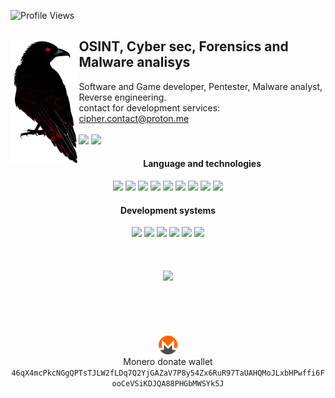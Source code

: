 ![Profile Views](https://komarev.com/ghpvc/?username=cipher0xdev&color=red)

<div align="left">
  <img align="left" height="200em" src="logo.png"/>
  <h2 align="left">OSINT, Cyber sec, Forensics and Malware analisys</h2>
  Software and Game developer, Pentester, Malware analyst, Reverse engineering.
  <br>
  contact for development services: <a href="mailto:cipher.contact@proton.me">cipher.contact@proton.me</a>
  <br>
  <br>
</div>

<div align="left">
    <img src="https://readme-components.vercel.app/api?component=stackoverflow&stackoverflowid=23462539&theme=dark">
    <img src="https://github-readme-stats.vercel.app/api/top-langs?username=cipher0xdev&show_icons=true&include_all_commits=true&count_private=true&theme=apprentice&hide_border=true&bg_color=0D1117&layout=compact">
</div>

<div align="center" > 
  <h4> Language and technologies</h4>
  <img src="https://readme-components.vercel.app/api?component=logo&logo=c&text=false&fill=black&textfill=gray&">
  <img src="https://readme-components.vercel.app/api?component=logo&logo=cplusplus&text=false&fill=black&textfill=gray&">
  <img src="https://readme-components.vercel.app/api?component=logo&logo=powershell&text=false&fill=black&textfill=gray&">
  <img src="https://readme-components.vercel.app/api?component=logo&logo=neovim&text=false&fill=black&textfill=gray&">
  <img src="https://readme-components.vercel.app/api?component=logo&logo=vim&text=false&fill=black&textfill=gray">
  <img src="https://readme-components.vercel.app/api?component=logo&logo=qt&text=false&fill=black&textfill=gray&">
  <img src="https://readme-components.vercel.app/api?component=logo&logo=webassembly&text=false&fill=black&textfill=gray&">
  <img src="https://readme-components.vercel.app/api?component=logo&logo=blender&text=false&fill=black&textfill=gray&">
  <img src="https://readme-components.vercel.app/api?component=logo&logo=archlinux&text=false&fill=black&textfill=gray&">
</div>

<div align="center" > 
  <h4> Development systems</h4>
  <img src="https://readme-components.vercel.app/api?component=logo&logo=linux&text=false&fill=black&textfill=gray&">  
  <img src="https://readme-components.vercel.app/api?component=logo&logo=archlinux&text=false&fill=black&textfill=gray&">
  <img src="https://readme-components.vercel.app/api?component=logo&logo=ubuntu&text=false&fill=black&textfill=gray&">
  <img src="https://readme-components.vercel.app/api?component=logo&logo=freebsd&text=false&fill=black&textfill=gray&">
  <img src="https://readme-components.vercel.app/api?component=logo&logo=windows&text=false&fill=black&textfill=gray&">
  <img src="https://readme-components.vercel.app/api?component=logo&logo=android&text=false&fill=black&textfill=gray&">
  <br>
  <br>
  <br>
  <br>
  <img src="https://github-profile-trophy.vercel.app/?username=cipher0xdev&theme=onedark&no-frame=true&row=1&&margin-w=20&no-bg=true">
</div>
<br>
<br>
<br>
<br>
<br>
<div align="center">
  <img src="monero.svg" height="30px"/>
  <br>
  Monero donate wallet
  <br>
  <code>46qX4mcPkcNGgQPTsTJLW2fLDq7Q2YjGAZaV7P8y54Zx6RuR97TaUAHQMoJLxbHPwffi6FooCeVSiKDJQA88PHGbMWSYk5J</code>
</div>

